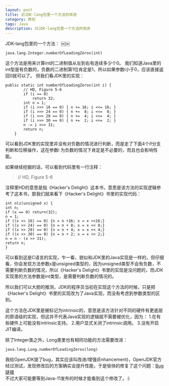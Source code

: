```yaml
---
layout: post
title: 对JDK-lang包里一个方法的改进
category: 原创
tags: Java
description: 对JDK-lang包里一个方法的改进
---
```


JDK-lang包里的一个方法：
￼￼
```
java.lang.Integer.numberOfLeadingZeros(int)
```
这个方法是用来计算int的二进制值从左到右有连续多少个0。
我们知道Java里的int型是有负数的，负数的二进制第1位肯定是1，所以如果参数i小于0，应该直接返回0就可以了。
但我们看JDK里的实现：

```
public static int numberOfLeadingZeros(int i) {
        // HD, Figure 5-6
        if (i == 0)
            return 32;
        int n = 1;
        if (i >>> 16 == 0) { n += 16; i <<= 16; }
        if (i >>> 24 == 0) { n +=  8; i <<=  8; }
        if (i >>> 28 == 0) { n +=  4; i <<=  4; }
        if (i >>> 30 == 0) { n +=  2; i <<=  2; }
        n -= i >>> 31;
        return n;
    }
```
可以看到JDK里的实现里并没有对负数的情况进行判断，而是走了下面4个if分支判断和位移操作，这在参数i 为负数的情况下肯定是不必要的，而且也会影响性能。

如果继续挖掘的话，可以看到代码里有一行注释：
>  // HD, Figure 5-6

注释里HD的意思是指《Hacker's Delight》这本书，意思是该方法的实现逻辑参考了这本书，那我们就来看下《Hacker's Delight》书里的实现代码：

```
int nlz(unsigned x) {
int n;
if (x == 0) return(32);
n = 1;
if ((x >> 16) == 0) {n = n +16; x = x <<16;}
if ((x >> 24) == 0) {n = n + 8; x = x << 8;}
if ((x >> 28) == 0) {n = n + 4; x = x << 4;}
if ((x >> 30) == 0) {n = n + 2; x = x << 2;}
n = n - (x >> 31);
return n;
}
```
可以看到这是C语言的实现，乍一看，貌似和JDK里的Java实现是一样的，但仔细看，你会发现方法参数x是unsigned类型的，因为unsigned类型不会有负数，不需要判断负数的情况，所以《Hacker's Delight》书里的实现是没问题的，而JDK实现里的方法参数是int类型，是需要判断负数的情况的。

所以我们可以大胆的推测，JDK的程序员当初在实现这个方法的时候，只是把
《Hacker's Delight》书里的实现改为了Java实现，而没有考虑到参数类型的区别。

这个方法在JDK里是被标记为intrinsic的，意思是该方法针对不同的硬件有更底层的原语级的实现，但这并不代表Java实现的逻辑就不需要被优化，因为：
1.在有些硬件上可能没有intrinsic支持。
2.用户显式关闭了intrinsic调用。
3.没有开启JIT编译。

除了Integer类之外，Long类里也有相同功能的方法需要改进：
```
java.lang.Long.numberOfLeadingZeros(long) 
```
我给OpenJDK提了bug，其实应该叫改进/增强(Enhancement)，OpenJDK官方经过测试，发现修改后的方案确实会提升性能，于是愉快的修复了这个问题：[Bug链接](https://bugs.openjdk.java.net/browse/JDK-8189230)   
不过大家可能要等到Java-11发布的时候才能看到这个修改了。:)
